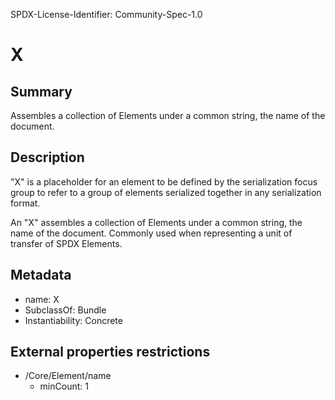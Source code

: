 SPDX-License-Identifier: Community-Spec-1.0

# X

## Summary

Assembles a collection of Elements under a common string, the name of the document.

## Description

"X" is a placeholder for an element to be defined by the serialization focus group to refer
to a group of elements serialized together in any serialization format.

An "X" assembles a collection of Elements under a common string, the name of the document.
Commonly used when representing a unit of transfer of SPDX Elements.

## Metadata

- name: X
- SubclassOf: Bundle
- Instantiability: Concrete

## External properties restrictions

- /Core/Element/name
  - minCount: 1

